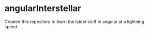 # angularInterstellar
Created this repository to learn the latest stuff in angular at a lightning speed.
